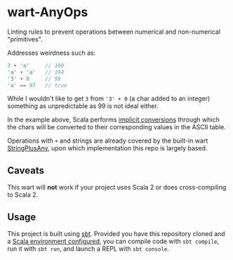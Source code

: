 # wart-AnyOps

Linting rules to prevent operations between numerical and non-numerical "primitives".

Addresses weirdness such as:

```scala
3 + 'a'     // 100
'a' + 'a'   // 194
'3' + 0     // 99
'a' == 97   // true
```

While I wouldn't like to get `3` from `'3' + 0` (a char added to an integer) something as unpredictable as 99 is not ideal either.

In the example above, Scala performs [implicit conversions](https://docs.scala-lang.org/scala3/book/ca-implicit-conversions.html) through which the chars will be converted to their corresponding values in the ASCII table.

Operations with `+` and strings are already covered by the built-in wart [StringPlusAny](https://github.com/wartremover/wartremover/blob/master/core/src/main/scala-3/org/wartremover/warts/StringPlusAny.scala), upon which implementation this repo is largely based.

## Caveats
This wart will **not** work if your project uses Scala 2 or does cross-compiling to Scala 2.

## Usage
This project is built using [sbt](https://www.scala-sbt.org/). Provided you have this repository cloned and a [Scala environment configured](https://www.scala-lang.org/download/), you can compile code with `sbt compile`, run it with `sbt run`, and launch a REPL with `sbt console`.
